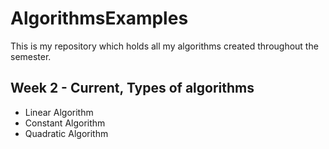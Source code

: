 # AlgorithmsExamples
This is my repository which holds all my algorithms created throughout the semester.
## Week 2 - Current, Types of algorithms
* Linear Algorithm
* Constant Algorithm
* Quadratic Algorithm
